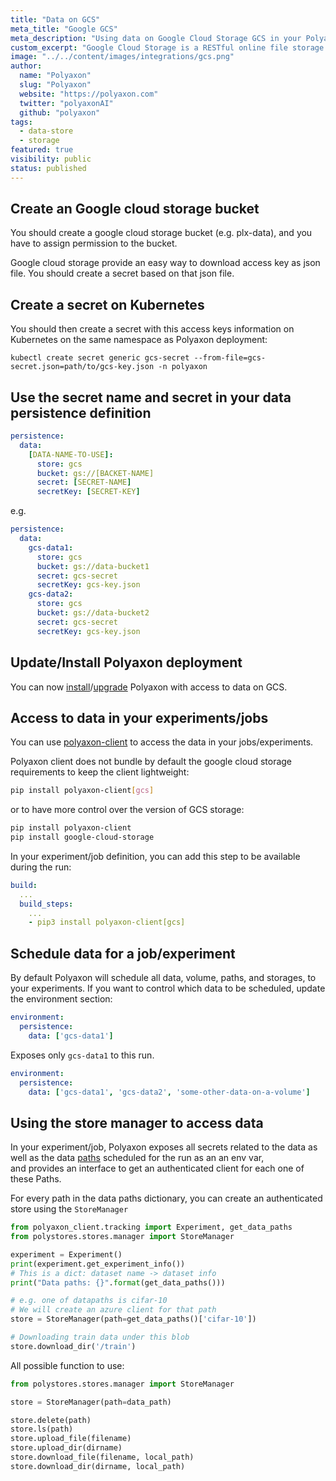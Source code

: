 ```yaml
---
title: "Data on GCS"
meta_title: "Google GCS"
meta_description: "Using data on Google Cloud Storage GCS in your Polyaxon experiments and jobs. Polyaxon allows users to connect to one or multiple buckets on Google Cloud Storage GCS to access data directly on you machine learning experiments."
custom_excerpt: "Google Cloud Storage is a RESTful online file storage web service for storing and accessing data on Google Cloud Platform infrastructure. The service combines the performance and scalability of Google's cloud with advanced security and sharing capabilities."
image: "../../content/images/integrations/gcs.png"
author:
  name: "Polyaxon"
  slug: "Polyaxon"
  website: "https://polyaxon.com"
  twitter: "polyaxonAI"
  github: "polyaxon"
tags: 
  - data-store
  - storage
featured: true
visibility: public
status: published
---
```


## Create an Google cloud storage bucket

You should create a google cloud storage bucket (e.g. plx-data), and you have to assign permission to the bucket.

Google cloud storage provide an easy way to download access key as json file. You should create a secret based on that json file.

## Create a secret on Kubernetes

You should then create a secret with this access keys information on Kubernetes on the same namespace as Polyaxon deployment:

`kubectl create secret generic gcs-secret --from-file=gcs-secret.json=path/to/gcs-key.json -n polyaxon`

## Use the secret name and secret in your data persistence definition

```yaml
persistence:
  data:
    [DATA-NAME-TO-USE]:
      store: gcs
      bucket: gs://[BACKET-NAME]
      secret: [SECRET-NAME]
      secretKey: [SECRET-KEY]
```

e.g.

```yaml
persistence:
  data:
    gcs-data1:
      store: gcs
      bucket: gs://data-bucket1
      secret: gcs-secret
      secretKey: gcs-key.json
    gcs-data2:
      store: gcs
      bucket: gs://data-bucket2
      secret: gcs-secret
      secretKey: gcs-key.json
```

## Update/Install Polyaxon deployment

You can now [install](/setup/kubernetes/)/[upgrade](/setup/kubernetes/#upgrade-polyaxon) Polyaxon with access to data on GCS.

## Access to data in your experiments/jobs

You can use [polyaxon-client](/references/polyaxon-client-python/) to access the data in your jobs/experiments.

Polyaxon client does not bundle by default the google cloud storage requirements to keep the client lightweight:

```bash
pip install polyaxon-client[gcs]
``` 

or to have more control over the version of GCS storage:

```bash
pip install polyaxon-client
pip install google-cloud-storage
``` 

In your experiment/job definition, you can add this step to be available during the run:

```yaml
build:
  ...
  build_steps:
    ...
    - pip3 install polyaxon-client[gcs]
```

## Schedule data for a job/experiment

By default Polyaxon will schedule all data, volume, paths, and storages, to your experiments. If you want to control which data to be scheduled, update the environment section:

```yaml
environment:
  persistence:
    data: ['gcs-data1']
```

Exposes only `gcs-data1` to this run.


```yaml
environment:
  persistence:
    data: ['gcs-data1', 'gcs-data2', 'some-other-data-on-a-volume']
```

## Using the store manager to access data

In your experiment/job, Polyaxon exposes all secrets related to the data as well as the data [paths](/references/polyaxon-tracking-api/paths/#get-data-paths) scheduled for the run as an an env var,  
and provides an interface to get an authenticated client for each one of these Paths.

For every path in the data paths dictionary, you can create an authenticated store using the `StoreManager` 

```python
from polyaxon_client.tracking import Experiment, get_data_paths
from polystores.stores.manager import StoreManager

experiment = Experiment()
print(experiment.get_experiment_info())
# This is a dict: dataset name -> dataset info
print("Data paths: {}".format(get_data_paths()))

# e.g. one of datapaths is cifar-10
# We will create an azure client for that path
store = StoreManager(path=get_data_paths()['cifar-10'])

# Downloading train data under this blob
store.download_dir('/train')
```

All possible function to use:

```python
from polystores.stores.manager import StoreManager

store = StoreManager(path=data_path)

store.delete(path)
store.ls(path)
store.upload_file(filename)
store.upload_dir(dirname)
store.download_file(filename, local_path)
store.download_dir(dirname, local_path)
```
